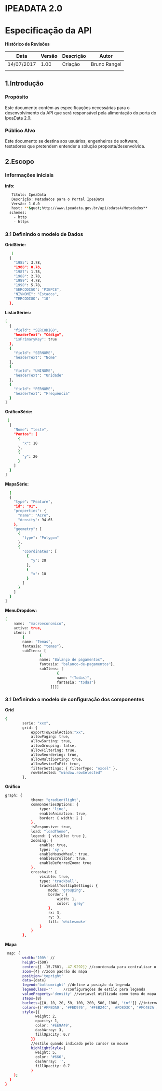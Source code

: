 




# IPEADATA 2.0

# Especificação da API















**Histórico de Revisões**



| **Data** | **Versão** | **Descrição** | **Autor** |
| --- | --- | --- | --- |
| 14/07/2017 | 1.00 | Criação | Bruno Rangel |
|   |   |   |   |





























## 1.Introdução

### Propósito

Este documento contém as especificações necessárias para o desenvolvimento da API que será responsável pela alimentação do porta do IpeaData 2.0.

### Público Alvo

Este documento se destina aos usuários, engenheiros de software, testadores que pretendem entender a solução proposta/desenvolvida.

## 2.Escopo

### Informações iniciais



**info:**
```sh
   Título: IpeaData
   Descrição: Metadados para o Portal IpeaData
   Versão: 1.0.0
   host: **&quot;http://www.ipeadata.gov.br/api/odata4/Metadados**
  schemes:
    - http
    - https
```




### 3.1 Definindo o modelo de Dados

**GridSérie:**
```sh
   [
  {
    "1985": 3.78,
    "1986": 0.78,
    "1987": 1.78,
    "1988": 2.78,
    "1989": 4.78,
    "1990": 5.78,
    "SERCODIGO": "PIBPCE",
    "NIVNOME": "Estados",
    "TERCODIGO": "10"
  },
```

**ListarSéries:**
```sh
[
  {
    "field": "SERCODIGO",
    "headerText": "Código",
    "isPrimaryKey": true
  },
  {
    "field": "SERNOME",
    "headerText": "Nome"
  },
  {
    "field": "UNINOME",
    "headerText": "Unidade"
  },
  {
    "field": "PERNOME",
    "headerText": "Frequência"
  }
]    
```
**GráficoSérie:**
```sh
 [
  {
    "Nome": "teste",
    "Pontos": [
      {
        "x": 10
      },
      {
        "y": 20
      }
    ]
  }
]
```


**MapaSérie:**
```sh
  [
  {
    "type": "Feature",
    "id": "01",
    "properties": {
      "name": "Acre",
      "density": 94.65
    },
    "geometry": [
      {
        "type": "Polygon"
      },
      {
        "coordinates": [
          {
            "y": 20
          },
          {
            "x": 10
          }
        ]
      }
    ]
  }
]
```
**MenuDropdow:**
```sh
[
    name:  "macroeconomico",
    active: true,
    itens: [
        {
        name: "Temas",
        fantasia: "temas"},
        subItens: [
                {
                name: "Balanço de pagamentos",
                fantasia: "balanco-de-pagamentos"},
                subItens: [
                        {
                        name: "(Todas)",
                        fantasia: "todas"}
                     ]]]] 
```

### 3.1 Definindo o modelo de configuração dos componentes

**Grid**

```sh
{
		serie: "xxx",
		grid: {
	     	exportToExcelAction:"xx", 
			allowPaging: true,
			allowSorting: true,
			allowGrouping: false,
			allowFiltering: true,
			allowReordering: true,
			allowMultiSorting: true,
			allowResizeToFit: true,
			filterSettings: { filterType: "excel" },
			rowSelected: "window.rowSelected"
		},
```
**Gráfico**
```sh
graph: {			
            theme: "gradientlight",            
            commonSeriesOptions: {
                type: 'line',
                enableAnimation: true,
                border: { width: 2 }
            },
            isResponsive: true,
            load: "loadTheme",            
            legend: { visible: true },
            zooming: {
                enable: true,
                type: 'xy',
                enableMouseWheel: true,
                enableScrollbar: true,
                enableDeferredZoom: true
            },
            crosshair: {
                visible: true,
                type: 'trackball',
                trackballTooltipSettings: {
                    mode: 'grouping',
                    border: {
                        width: 1,
                        color: 'grey'
                    },
                    rx: 3,
                    ry: 3,
                    fill: 'whitesmoke'
                }
            }        
		},
```
**Mapa**
```sh
 map: {
        width='100%' //
        height={500} 
        center={[ -15.7801, -47.9292]} //coordenada para centralizar o mapa
        zoom={4} //zoom padrão do mapa
        position='topright'
        data={date}  
        legend='bottomright' //define a posição da legenda
        legendClass=''     //configurações de estilo para legenda
        valueProperty='density' //variavel utilizada como tema do mapa
        steps={8}
        buckets={[0, 10, 20, 50, 100, 200, 500, 1000, 'inf']} //intervalos da legenda
        colors={['#FFEDA0', '#FED976', '#FEB24C', '#FD8D3C', '#FC4E2A']} // cores para a legenda
        style={{
              weight: 2,
              opacity: 1,
              color: '#EE9A49',
              dashArray: 3,
              fillOpacity: 0.7
            }}
            //estilo quando indicado pelo cursor so mouse
            highlightStyle={
              weight: 5, 
              color: '#666', 
              dashArray: '', 
              fillOpacity: 0.7  
            }
    );
  }
}
```




